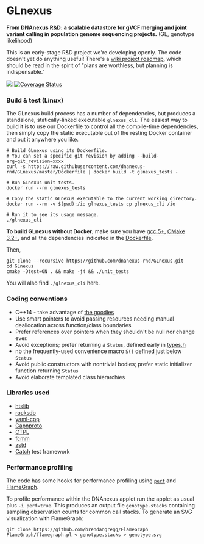 # GLnexus
**From DNAnexus R&D: a scalable datastore for gVCF merging and joint variant calling in population genome sequencing projects.**
(GL, genotype likelihood)

This is an early-stage R&D project we're developing openly. The code doesn't yet do anything useful! There's a [wiki project roadmap](https://github.com/dnanexus-rnd/GLnexus/wiki), which should be read in the spirit of "plans are worthless, but planning is indispensable."

<a href="https://travis-ci.org/dnanexus-rnd/GLnexus"><img src="https://travis-ci.org/dnanexus-rnd/GLnexus.svg?branch=master"/></a> [![Coverage Status](https://coveralls.io/repos/dnanexus-rnd/GLnexus/badge.svg?branch=master&service=github)](https://coveralls.io/github/dnanexus-rnd/GLnexus?branch=master)

### Build & test (Linux)

The GLnexus build process has a number of dependencies, but produces a standalone, statically-linked executable `glnexus_cli`. The easiest way to build it is to use our Dockerfile to control all the compile-time dependencies, then simply copy the static executable out of the resting Docker container and put it anywhere you like. 

```
# Build GLnexus using its Dockerfile.
# You can set a specific git revision by adding --build-arg=git_revision=xxxx
curl -s https://raw.githubusercontent.com/dnanexus-rnd/GLnexus/master/Dockerfile | docker build -t glnexus_tests -

# Run GLnexus unit tests.
docker run --rm glnexus_tests

# Copy the static GLnexus executable to the current working directory.
docker run --rm -v $(pwd):/io glnexus_tests cp glnexus_cli /io

# Run it to see its usage message.
./glnexus_cli
```

**To build GLnexus without Docker**, make sure you have [gcc 5+](http://askubuntu.com/a/581497), [CMake 3.2+](http://askubuntu.com/questions/610291/how-to-install-cmake-3-2-on-ubuntu-14-04), and all the dependencies indicated in the [Dockerfile](https://github.com/dnanexus-rnd/GLnexus/blob/master/Dockerfile). 

Then,

```
git clone --recursive https://github.com/dnanexus-rnd/GLnexus.git
cd GLnexus
cmake -Dtest=ON . && make -j4 && ./unit_tests
```

You will also find `./glnexus_cli` here.

### Coding conventions

* C++14 - take advantage of [the goodies](http://shop.oreilly.com/product/0636920033707.do)
* Use smart pointers to avoid passing resources needing manual deallocation across function/class boundaries
* Prefer references over pointers when they shouldn't be null nor change ever.
* Avoid exceptions; prefer returning a `Status`, defined early in [types.h](https://github.com/dnanexus-rnd/GLnexus/blob/master/include/types.h)
 * nb the frequently-used convenience macro `S()` defined just below `Status`
* Avoid public constructors with nontrivial bodies; prefer static initializer function returning `Status`
* Avoid elaborate templated class hierarchies

### Libraries used 
* [htslib](https://github.com/samtools/htslib)
* [rocksdb](https://github.com/facebook/rocksdb)
* [yaml-cpp](https://github.com/jbeder/yaml-cpp)
* [Capnproto](https://github.com/sandstorm-io/capnproto)
* [CTPL](https://github.com/vit-vit/CTPL)
* [fcmm](https://github.com/giacomodrago/fcmm)
* [zstd](https://github.com/facebook/zstd)
* [Catch](https://github.com/philsquared/Catch) test framework

### Performance profiling

The code has some hooks for performance profiling using
[`perf`](https://en.wikipedia.org/wiki/Perf_(Linux)) and
[FlameGraph](http://www.brendangregg.com/FlameGraphs/cpuflamegraphs.html).

To profile performance within the DNAnexus applet run the applet as
usual plus `-i perf=true`. This produces an output file
```genotype.stacks``` containing sampling observation counts for common call
stacks. To generate an SVG visualization with FlameGraph:

```
git clone https://github.com/brendangregg/FlameGraph
FlameGraph/flamegraph.pl < genotype.stacks > genotype.svg
```
